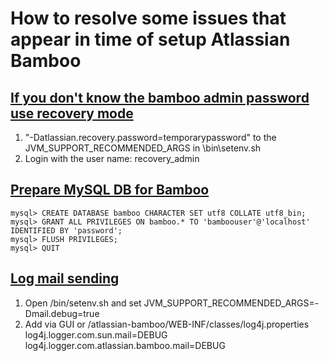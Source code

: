 # How to resolve some issues that appear in time of setup Atlassian Bamboo

## [If you don't know the bamboo admin password use recovery mode](https://confluence.atlassian.com/bamboo/lockout-recovery-process-952624910.html)
1. "-Datlassian.recovery.password=temporarypassword" to the JVM_SUPPORT_RECOMMENDED_ARGS in \bin\setenv.sh
2. Login with the user name: recovery_admin 

## [Prepare MySQL DB for Bamboo ](https://confluence.atlassian.com/bamboo/mysql-289276817.html)
```
mysql> CREATE DATABASE bamboo CHARACTER SET utf8 COLLATE utf8_bin;
mysql> GRANT ALL PRIVILEGES ON bamboo.* TO 'bamboouser'@'localhost' IDENTIFIED BY 'password';
mysql> FLUSH PRIVILEGES;
mysql> QUIT
```

## [Log mail sending](https://confluence.atlassian.com/bamkb/troubleshooting-notifications-email-im-216957451.html)
1. Open <bamboo-install>/bin/setenv.sh and set JVM_SUPPORT_RECOMMENDED_ARGS=-Dmail.debug=true
2. Add via GUI or <bamboo-install>/atlassian-bamboo/WEB-INF/classes/log4j.properties
log4j.logger.com.sun.mail=DEBUG
log4j.logger.com.atlassian.bamboo.mail=DEBUG
